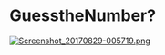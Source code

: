 # GuesstheNumber?

[![Screenshot_20170829-005719.png](https://s26.postimg.org/6g40mjp6h/Screenshot_20170829-005719.png)](https://postimg.org/image/5ql8a6omt/)
